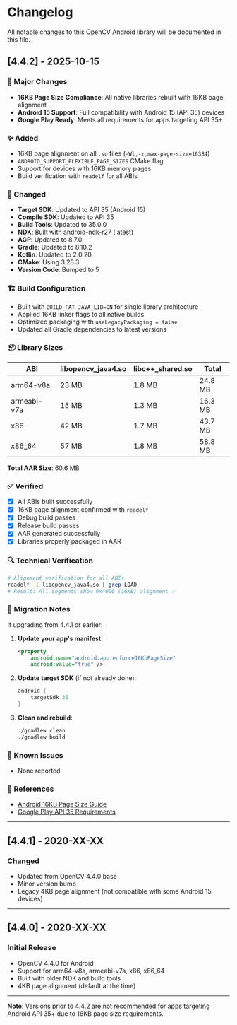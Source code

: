 # Changelog

All notable changes to this OpenCV Android library will be documented in this file.

## [4.4.2] - 2025-10-15

### 🎯 Major Changes
- **16KB Page Size Compliance**: All native libraries rebuilt with 16KB page alignment
- **Android 15 Support**: Full compatibility with Android 15 (API 35) devices
- **Google Play Ready**: Meets all requirements for apps targeting API 35+

### ✨ Added
- 16KB page alignment on all `.so` files (`-Wl,-z,max-page-size=16384`)
- `ANDROID_SUPPORT_FLEXIBLE_PAGE_SIZES` CMake flag
- Support for devices with 16KB memory pages
- Build verification with `readelf` for all ABIs

### 🔧 Changed
- **Target SDK**: Updated to API 35 (Android 15)
- **Compile SDK**: Updated to API 35
- **Build Tools**: Updated to 35.0.0
- **NDK**: Built with android-ndk-r27 (latest)
- **AGP**: Updated to 8.7.0
- **Gradle**: Updated to 8.10.2
- **Kotlin**: Updated to 2.0.20
- **CMake**: Using 3.28.3
- **Version Code**: Bumped to 5

### 🏗️ Build Configuration
- Built with `BUILD_FAT_JAVA_LIB=ON` for single library architecture
- Applied 16KB linker flags to all native builds
- Optimized packaging with `useLegacyPackaging = false`
- Updated all Gradle dependencies to latest versions

### 📦 Library Sizes
| ABI           | libopencv_java4.so | libc++_shared.so | Total   |
|---------------|-------------------|------------------|---------|
| arm64-v8a     | 23 MB             | 1.8 MB           | 24.8 MB |
| armeabi-v7a   | 15 MB             | 1.3 MB           | 16.3 MB |
| x86           | 42 MB             | 1.7 MB           | 43.7 MB |
| x86_64        | 57 MB             | 1.8 MB           | 58.8 MB |

**Total AAR Size**: 60.6 MB

### ✅ Verified
- [x] All ABIs built successfully
- [x] 16KB page alignment confirmed with `readelf`
- [x] Debug build passes
- [x] Release build passes
- [x] AAR generated successfully
- [x] Libraries properly packaged in AAR

### 🔍 Technical Verification
```bash
# Alignment verification for all ABIs
readelf -l libopencv_java4.so | grep LOAD
# Result: All segments show 0x4000 (16KB) alignment ✅
```

### 📝 Migration Notes
If upgrading from 4.4.1 or earlier:

1. **Update your app's manifest**:
   ```xml
   <property
       android:name="android.app.enforce16KbPageSize"
       android:value="true" />
   ```

2. **Update target SDK** (if not already done):
   ```groovy
   android {
       targetSdk 35
   }
   ```

3. **Clean and rebuild**:
   ```bash
   ./gradlew clean
   ./gradlew build
   ```

### 🐛 Known Issues
- None reported

### 🔗 References
- [Android 16KB Page Size Guide](https://developer.android.com/guide/practices/page-sizes)
- [Google Play API 35 Requirements](https://support.google.com/googleplay/android-developer/answer/11926878)

---

## [4.4.1] - 2020-XX-XX

### Changed
- Updated from OpenCV 4.4.0 base
- Minor version bump
- Legacy 4KB page alignment (not compatible with some Android 15 devices)

---

## [4.4.0] - 2020-XX-XX

### Initial Release
- OpenCV 4.4.0 for Android
- Support for arm64-v8a, armeabi-v7a, x86, x86_64
- Built with older NDK and build tools
- 4KB page alignment (default at the time)

---

**Note**: Versions prior to 4.4.2 are not recommended for apps targeting Android API 35+ due to 16KB page size requirements.


